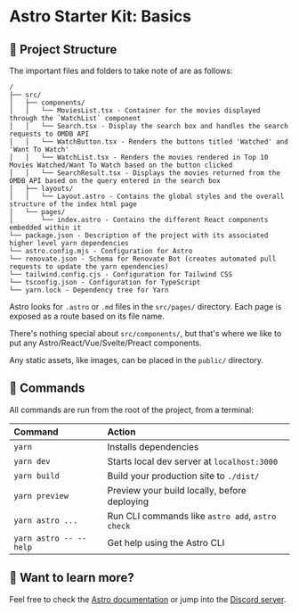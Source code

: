 # Astro Starter Kit: Basics

## 🚀 Project Structure

The important files and folders to take note of are as follows:

```
/
├── src/
│   ├── components/
│   │   └── MoviesList.tsx - Container for the movies displayed through the `WatchList` component
│   │   └── Search.tsx - Display the search box and handles the search requests to OMDB API
│   │   └── WatchButton.tsx - Renders the buttons titled 'Watched' and 'Want To Watch'
│   │   └── WatchList.tsx - Renders the movies rendered in Top 10 Movies Watched/Want To Watch based on the button clicked
│   │   └── SearchResult.tsx - Displays the movies returned from the OMDB API based on the query entered in the search box
│   ├── layouts/
│   │   └── Layout.astro - Contains the global styles and the overall structure of the index html page
│   └── pages/
│       └── index.astro - Contains the different React components embedded within it
└── package.json - Description of the project with its associated higher level yarn dependencies
└── astro.config.mjs - Configuration for Astro
└── renovate.json - Schema for Renovate Bot (creates automated pull requests to update the yarn ependencies)
└── tailwind.config.cjs - Configuration for Tailwind CSS
└── tsconfig.json - Configuration for TypeScript
└── yarn.lock - Dependency tree for Yarn
```

Astro looks for `.astro` or `.md` files in the `src/pages/` directory. Each page is exposed as a route based on its file name.

There's nothing special about `src/components/`, but that's where we like to put any Astro/React/Vue/Svelte/Preact components.

Any static assets, like images, can be placed in the `public/` directory.

## 🧞 Commands

All commands are run from the root of the project, from a terminal:

| Command                   | Action                                           |
| :------------------------ | :----------------------------------------------- |
| `yarn`                    | Installs dependencies                            |
| `yarn dev`                | Starts local dev server at `localhost:3000`      |
| `yarn build`              | Build your production site to `./dist/`          |
| `yarn preview`            | Preview your build locally, before deploying     |
| `yarn astro ...`          | Run CLI commands like `astro add`, `astro check` |
| `yarn astro -- --help`    | Get help using the Astro CLI                     |

## 👀 Want to learn more?

Feel free to check the [Astro documentation](https://docs.astro.build) or jump into the [Discord server](https://astro.build/chat).
